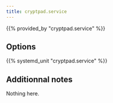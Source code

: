 ```yaml
---
title: cryptpad.service
---
```


{{% provided_by "cryptpad.service" %}}

## Options

{{% systemd_unit "cryptpad.service" %}}

## Additionnal notes

Nothing here.